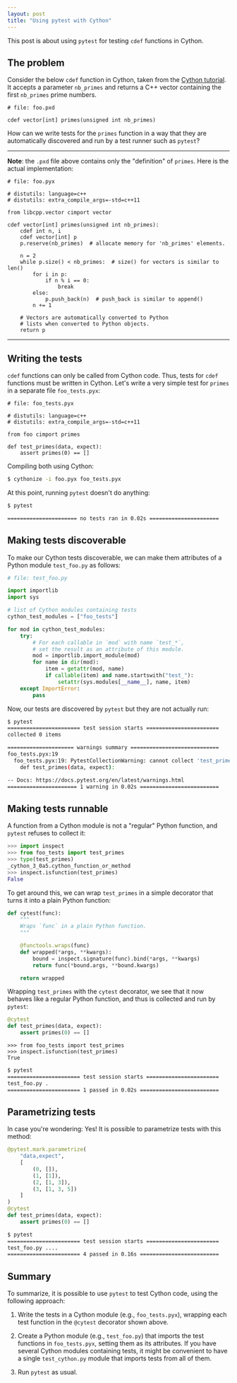 ```yaml
---
layout: post
title: "Using pytest with Cython"
---
```


This post is about using `pytest` for testing `cdef` functions in Cython.


## The problem

Consider the below `cdef` function in Cython,
taken from the [Cython tutorial][tutorial].
It accepts a parameter `nb_primes` and returns a C++ vector
containing the first `nb_primes` prime numbers.

```cython
# file: foo.pxd

cdef vector[int] primes(unsigned int nb_primes)
```

How can we write tests for the `primes` function
in a way that they are automatically discovered and run
by a test runner such as `pytest`?

---
**Note**: the `.pxd` file above contains only the "definition" of `primes`.
Here is the actual implementation:

```cython
# file: foo.pyx

# distutils: language=c++
# distutils: extra_compile_args=-std=c++11

from libcpp.vector cimport vector

cdef vector[int] primes(unsigned int nb_primes):
    cdef int n, i
    cdef vector[int] p
    p.reserve(nb_primes)  # allocate memory for 'nb_primes' elements.

    n = 2
    while p.size() < nb_primes:  # size() for vectors is similar to len()
        for i in p:
            if n % i == 0:
                break
        else:
            p.push_back(n)  # push_back is similar to append()
        n += 1

    # Vectors are automatically converted to Python
    # lists when converted to Python objects.
    return p
```
---

## Writing the tests

`cdef` functions can only be called from Cython code.
Thus, tests for `cdef` functions must be written in Cython.
Let's write a very simple test for `primes` in a separate file `foo_tests.pyx`:

```cython
# file: foo_tests.pyx

# distutils: language=c++
# distutils: extra_compile_args=-std=c++11

from foo cimport primes

def test_primes(data, expect):
    assert primes(0) == []
```

Compiling both using Cython:

```bash
$ cythonize -i foo.pyx foo_tests.pyx
```

At this point, running `pytest` doesn't do anything:

```bash
$ pytest

====================== no tests ran in 0.02s ======================
```

## Making tests discoverable

To make our Cython tests discoverable, we can make them attributes of a
Python module `test_foo.py` as follows:

```python
# file: test_foo.py

import importlib
import sys

# list of Cython modules containing tests
cython_test_modules = ["foo_tests"]

for mod in cython_test_modules:
    try:
        # For each callable in `mod` with name `test_*`,
        # set the result as an attribute of this module.
        mod = importlib.import_module(mod)
        for name in dir(mod):
            item = getattr(mod, name)
            if callable(item) and name.startswith("test_"):
                setattr(sys.modules[__name__], name, item)
    except ImportError:
        pass
```

Now, our tests are discovered by `pytest` but they are not actually run:

```bash
$ pytest
======================= test session starts =======================
collected 0 items                                                          

===================== warnings summary ============================
foo_tests.pyx:19
  foo_tests.pyx:19: PytestCollectionWarning: cannot collect 'test_primes' because it is not a function.
    def test_primes(data, expect):

-- Docs: https://docs.pytest.org/en/latest/warnings.html
====================== 1 warning in 0.02s =========================
```

## Making tests runnable

A function from a Cython module is not a "regular" Python function,
and `pytest` refuses to collect it:

```python
>>> import inspect
>>> from foo_tests import test_primes   
>>> type(test_primes)                   
_cython_3_0a5.cython_function_or_method
>>> inspect.isfunction(test_primes)
False
```

To get around this, we can wrap `test_primes` in a simple decorator that turns it
into a plain Python function:

```python
def cytest(func):
    """
    Wraps `func` in a plain Python function.
    """

    @functools.wraps(func)
    def wrapped(*args, **kwargs):
        bound = inspect.signature(func).bind(*args, **kwargs)
        return func(*bound.args, **bound.kwargs)

    return wrapped
```

Wrapping `test_primes` with the `cytest` decorator, we see that it now behaves
like a regular Python function, and thus is collected and run by `pytest`:

```python
@cytest
def test_primes(data, expect):
    assert primes(0) == []
```

```
>>> from foo_tests import test_primes
>>> inspect.isfunction(test_primes)
True
```

```bash
$ pytest
======================= test session starts =======================
test_foo.py . 
======================= 1 passed in 0.02s =========================
```

## Parametrizing tests

In case you're wondering: Yes! It is possible to parametrize tests with this
method:

```python
@pytest.mark.parametrize(
    "data,expect",
    [
        (0, []),
        (1, [1]),
        (2, [1, 3]),
        (3, [1, 3, 5])
    ]
)
@cytest
def test_primes(data, expect):
    assert primes(0) == []
```

```bash
$ pytest
======================= test session starts =======================
test_foo.py ....
======================= 4 passed in 0.16s =========================
```

## Summary

To summarize, it is possible to use `pytest` to test Cython code,
using the following approach:

1. Write the tests in a Cython module (e.g., `foo_tests.pyx`),
   wrapping each test function in the `@cytest` decorator shown above.

2. Create a Python module (e.g., `test_foo.py`) that imports the test
   functions in `foo_tests.pyx`, setting them as its attributes.
   If you have several Cython modules containing tests, it might be
   convenient to have a single `test_cython.py` module that imports
   tests from all of them.

3. Run `pytest` as usual.

[tutorial]: https://cython.readthedocs.io/en/latest/src/tutorial/cython_tutorial.html#primes-with-c


